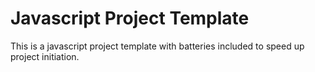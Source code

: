 # Javascript Project Template

This is a javascript project template with batteries included to speed up project initiation.
